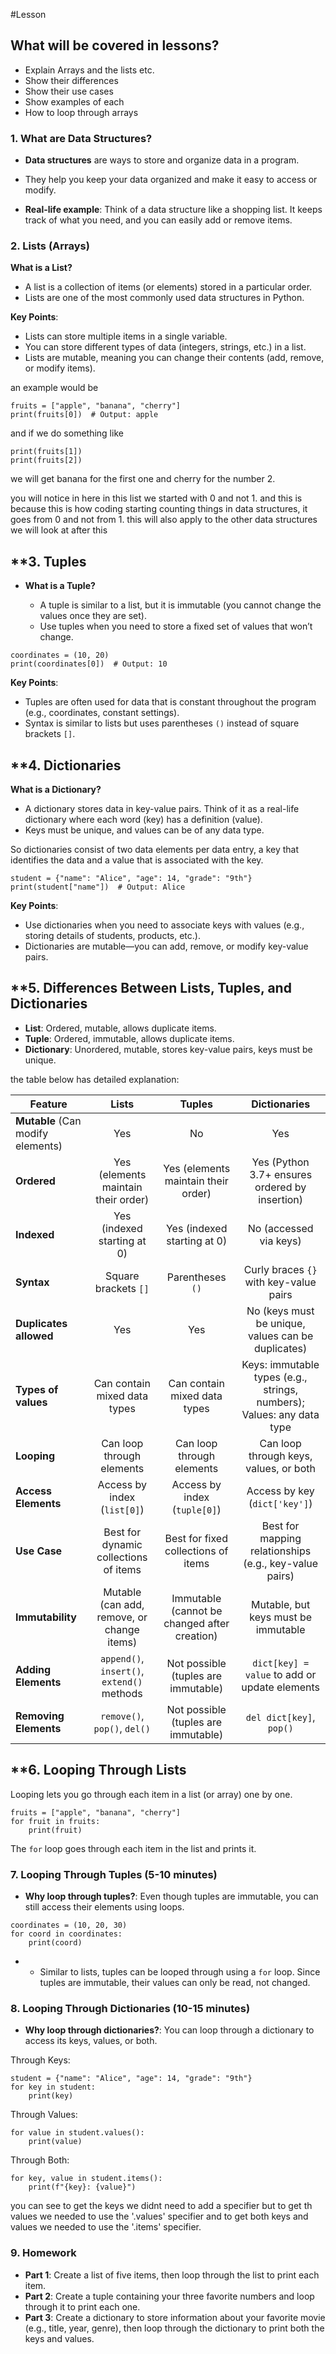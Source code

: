 #Lesson

## What will be covered in lessons?

- Explain Arrays and the lists etc.
- Show their differences
- Show their use cases
- Show examples of each
- How to loop through arrays


### **1. What are Data Structures?**

- **Data structures** are ways to store and organize data in a program.
    
- They help you keep your data organized and make it easy to access or modify.
    
- **Real-life example**: Think of a data structure like a shopping list. It keeps track of what you need, and you can easily add or remove items.

### **2. Lists (Arrays)**

**What is a List?**

- A list is a collection of items (or elements) stored in a particular order.
- Lists are one of the most commonly used data structures in Python.

**Key Points**:

- Lists can store multiple items in a single variable.
- You can store different types of data (integers, strings, etc.) in a list.
- Lists are mutable, meaning you can change their contents (add, remove, or modify items).

an example would be 

```
fruits = ["apple", "banana", "cherry"]
print(fruits[0])  # Output: apple
```
and if we do something like 
```
print(fruits[1])
print(fruits[2])
```

we will get banana for the first one and cherry for the number 2.

you will notice in here in this list we started with 0 and not 1. and this is because this is how coding starting counting things in data structures, it goes from 0 and not from 1. this will also apply to the other data structures we will look at after  this

## **3. Tuples

- **What is a Tuple?**
    
    - A tuple is similar to a list, but it is immutable (you cannot change the values once they are set).
    - Use tuples when you need to store a fixed set of values that won’t change.
```
coordinates = (10, 20)
print(coordinates[0])  # Output: 10
```
**Key Points**:

- Tuples are often used for data that is constant throughout the program (e.g., coordinates, constant settings).
- Syntax is similar to lists but uses parentheses `()` instead of square brackets `[]`.

## **4. Dictionaries

**What is a Dictionary?**

- A dictionary stores data in key-value pairs. Think of it as a real-life dictionary where each word (key) has a definition (value).
- Keys must be unique, and values can be of any data type.

So dictionaries consist of two data elements per data entry, a key that identifies the data and  a value that is associated with the key.

```
student = {"name": "Alice", "age": 14, "grade": "9th"}
print(student["name"])  # Output: Alice
```
**Key Points**:

- Use dictionaries when you need to associate keys with values (e.g., storing details of students, products, etc.).
- Dictionaries are mutable—you can add, remove, or modify key-value pairs.

## **5. Differences Between Lists, Tuples, and Dictionaries

- **List**: Ordered, mutable, allows duplicate items.
- **Tuple**: Ordered, immutable, allows duplicate items.
- **Dictionary**: Unordered, mutable, stores key-value pairs, keys must be unique.


the table below has detailed explanation:

| **Feature**                       |                 **Lists**                  |                  **Tuples**                  |                           **Dictionaries**                            |
| --------------------------------- |:------------------------------------------:|:--------------------------------------------:|:---------------------------------------------------------------------:|
| **Mutable** (Can modify elements) |                    Yes                     |                      No                      |                                  Yes                                  |
| **Ordered**                       |    Yes (elements maintain their order)     |     Yes (elements maintain their order)      |            Yes (Python 3.7+ ensures ordered by insertion)             |
| **Indexed**                       |        Yes (indexed starting at 0)         |         Yes (indexed starting at 0)          |                        No (accessed via keys)                         |
| **Syntax**                        |            Square brackets `[]`            |               Parentheses `()`               |                Curly braces `{}` with key-value pairs                 |
| **Duplicates allowed**            |                    Yes                     |                     Yes                      |          No (keys must be unique, values can be duplicates)           |
| **Types of values**               |        Can contain mixed data types        |         Can contain mixed data types         | Keys: immutable types (e.g., strings, numbers); Values: any data type |
| **Looping**                       |         Can loop through elements          |          Can loop through elements           |                Can loop through keys, values, or both                 |
| **Access Elements**               |        Access by index (`list[0]`)         |         Access by index (`tuple[0]`)         |                     Access by key (`dict['key']`)                     |
| **Use Case**                      |   Best for dynamic collections of items    |     Best for fixed collections of items      |        Best for mapping relationships (e.g., key-value pairs)         |
| **Immutability**                  | Mutable (can add, remove, or change items) | Immutable (cannot be changed after creation) |                  Mutable, but keys must be immutable                  |
| **Adding Elements**               | `append()`, `insert()`, `extend()` methods |     Not possible (tuples are immutable)      |             `dict[key] = value` to add or update elements             |
| **Removing Elements**             |        `remove()`, `pop()`, `del()`        |     Not possible (tuples are immutable)      |                       `del dict[key]`, `pop()`                        |


## **6. Looping Through Lists

Looping lets you go through each item in a list (or array) one by one.
```
fruits = ["apple", "banana", "cherry"]
for fruit in fruits:
    print(fruit)
```


The `for` loop goes through each item in the list and prints it.

### **7. Looping Through Tuples** (5-10 minutes)

- **Why loop through tuples?**: Even though tuples are immutable, you can still access their elements using loops.
```
coordinates = (10, 20, 30)
for coord in coordinates:
    print(coord)
```

- - Similar to lists, tuples can be looped through using a `for` loop. Since tuples are immutable, their values can only be read, not changed.

### **8. Looping Through Dictionaries** (10-15 minutes)

- **Why loop through dictionaries?**: You can loop through a dictionary to access its keys, values, or both.

Through Keys:
```
student = {"name": "Alice", "age": 14, "grade": "9th"}
for key in student:
    print(key)
```

Through Values:
```
for value in student.values():
    print(value)
```

Through Both:
```
for key, value in student.items():
    print(f"{key}: {value}")
```

you can see to get the keys we didnt need to add a specifier but to get th values we needed to use the '.values' specifier and to get both keys and values we needed to use the '.items' specifier.

### **9. Homework**

- **Part 1**: Create a list of five items, then loop through the list to print each item.
- **Part 2**: Create a tuple containing your three favorite numbers and loop through it to print each one.
- **Part 3**: Create a dictionary to store information about your favorite movie (e.g., title, year, genre), then loop through the dictionary to print both the keys and values.